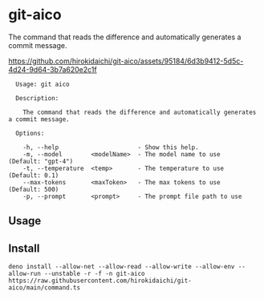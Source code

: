 # git-aico

The command that reads the difference and automatically generates a commit
message.


https://github.com/hirokidaichi/git-aico/assets/95184/6d3b9412-5d5c-4d24-9d64-3b7a620e2c1f



```
  Usage: git aico

  Description:

    The command that reads the difference and automatically generates a commit message.

  Options:

    -h, --help                      - Show this help.                                
    -m, --model        <modelName>  - The model name to use        (Default: "gpt-4")
    -t, --temperature  <temp>       - The temperature to use       (Default: 0.1)    
    --max-tokens       <maxToken>   - The max tokens to use        (Default: 500)    
    -p, --prompt       <prompt>     - The prompt file path to use
```
## Usage



## Install

```
deno install --allow-net --allow-read --allow-write --allow-env --allow-run --unstable -r -f -n git-aico https://raw.githubusercontent.com/hirokidaichi/git-aico/main/command.ts
```
